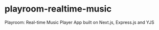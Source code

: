# playroom-realtime-music
 Playroom: Real-time Music Player App built on Next.js, Express.js and YJS
